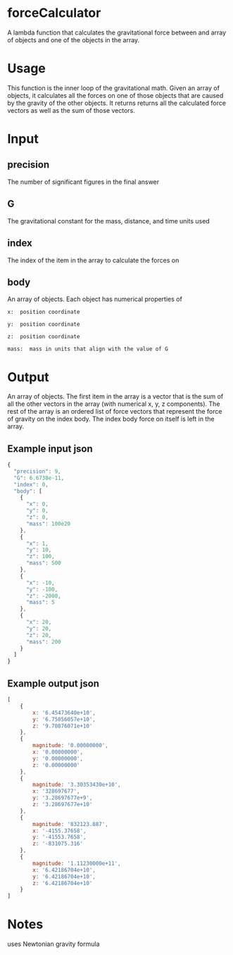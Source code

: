 forceCalculator
===============

A lambda function that calculates the gravitational force between and array of objects and
one of the objects in the array.

Usage
=====

This function is the inner loop of the gravitational math.  Given an array of objects, it
calculates all the forces on one of those objects that are caused by the gravity of the other
objects.  It returns returns all the calculated force vectors as well as the sum of those vectors.


Input
=====

precision
---------

The number of significant figures in the final answer

G
-----

The gravitational constant for the mass, distance, and time units used

index
-----

The index of the item in the array to calculate the forces on

body
-----

An array of objects.  Each object has numerical properties of

    x:  position coordinate

    y:  position coordinate

    z:  position coordinate

    mass:  mass in units that align with the value of G

Output
======

An array of objects.  The first item in the array is a vector that is the sum of all the other
vectors in the array (with numerical x, y, z components).  The rest of the array is an ordered
list of force vectors that represent the force of gravity on the index body.  The index body
force on itself is left in the array.



Example input json
------------------

```js
{
  "precision": 9,
  "G": 6.6738e-11,
  "index": 0,
  "body": [
    {
      "x": 0,
      "y": 0,
      "z": 0,
      "mass": 100e20
    },
    {
      "x": 1,
      "y": 10,
      "z": 100,
      "mass": 500
    },
    {
      "x": -10,
      "y": -100,
      "z": -2000,
      "mass": 5
    },
    {
      "x": 20,
      "y": 20,
      "z": 20,
      "mass": 200
    }
  ]
}
```

Example output json
-------------------

```js
[
    {
        x: '6.45473640e+10',
        y: '6.75056057e+10',
        z: '9.70876071e+10'
    },
    {
        magnitude: '0.00000000',
        x: '0.00000000',
        y: '0.00000000',
        z: '0.00000000'
    },
    {
        magnitude: '3.30353430e+10',
        x: '328697677',
        y: '3.28697677e+9',
        z: '3.28697677e+10'
    },
    {
        magnitude: '832123.887',
        x: '-4155.37658',
        y: '-41553.7658',
        z: '-831075.316'
    },
    {
        magnitude: '1.11230000e+11',
        x: '6.42186704e+10',
        y: '6.42186704e+10',
        z: '6.42186704e+10'
    }
]
```

Notes
=====

uses Newtonian gravity formula
